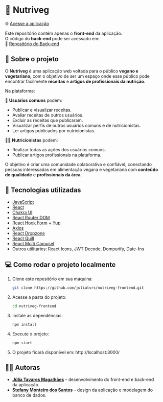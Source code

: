 # 🌱 Nutriveg 
 
🌐 [Acesse a aplicação](https://nutriveg.vercel.app/)

Este repositório contém apenas o **front-end** da aplicação.  
O código do **back-end** pode ser acessado em:  
🔗 [Repositório do Back-end](https://github.com/juliatvrs/nutriveg-backend)

## 📖 Sobre o projeto  

O **Nutriveg** é uma aplicação web voltada para o público **vegano e vegetariano**, com o objetivo de ser um espaço onde esse público pode encontrar facilmente **receitas** e **artigos de profissionais da nutrição**.  

Na plataforma:  

👥 **Usuários comuns** podem:  
- Publicar e visualizar receitas.  
- Avaliar receitas de outros usuários.  
- Excluir as receitas que publicaram.  
- Visualizar perfis de outros usuários comuns e de nutricionistas.  
- Ler artigos publicados por nutricionistas.  

👩‍⚕️ **Nutricionistas** podem:  
- Realizar todas as ações dos usuários comuns.  
- Publicar artigos profissionais na plataforma.  

O objetivo é criar uma comunidade colaborativa e confiável, conectando pessoas interessadas em alimentação vegana e vegetariana com **conteúdo de qualidade** e **profissionais da área**.  

## 🚀 Tecnologias utilizadas

- [JavaScript](https://developer.mozilla.org/en-US/docs/Web/JavaScript)
- [React](https://reactjs.org/)
- [Chakra UI](https://chakra-ui.com/)
- [React Router DOM](https://reactrouter.com/)
- [React Hook Form](https://react-hook-form.com/) + [Yup](https://yup-docs.vercel.app/)
- [Axios](https://axios-http.com/)
- [React Dropzone](https://react-dropzone.js.org/)
- [React Quill](https://www.npmjs.com/package/react-quill)
- [React Multi Carousel](https://www.npmjs.com/package/react-multi-carousel)
- Outros utilitários: React Icons, JWT Decode, Dompurify, Date-fns

## 💻 Como rodar o projeto localmente

1. Clone este repositório em sua máquina:
   ```bash
   git clone https://github.com/juliatvrs/nutriveg-frontend.git

2. Acesse a pasta do projeto:
   ```bash
   cd nutriveg-frontend

3. Instale as dependências:
   ```bash
   npm install

4. Execute o projeto:
   ```bash
   npm start

5. O projeto ficará disponível em: http://localhost:3000/

## 👩‍💻 Autoras

- **[Júlia Tavares Magalhães](https://www.linkedin.com/in/tavares-julia)** – desenvolvimento do front-end e back-end da aplicação.  
- **[Stefany Monteiro dos Santos](https://www.linkedin.com/in/stefanymonteiro/)** – design da aplicação e modelagem do banco de dados.

